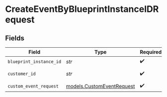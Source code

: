 # CreateEventByBlueprintInstanceIDRequest


## Fields

| Field                                                        | Type                                                         | Required                                                     | Description                                                  |
| ------------------------------------------------------------ | ------------------------------------------------------------ | ------------------------------------------------------------ | ------------------------------------------------------------ |
| `blueprint_instance_id`                                      | *str*                                                        | :heavy_check_mark:                                           | N/A                                                          |
| `customer_id`                                                | *str*                                                        | :heavy_check_mark:                                           | Customer ID                                                  |
| `custom_event_request`                                       | [models.CustomEventRequest](../models/customeventrequest.md) | :heavy_check_mark:                                           | N/A                                                          |